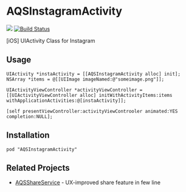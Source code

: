 AQSInstagramActivity
====================

![](http://img.shields.io/cocoapods/v/AQSInstagramActivity.svg?style=flat) [![Build Status](https://travis-ci.org/AquaSupport/AQSInstagramActivity.svg)](https://travis-ci.org/AquaSupport/AQSInstagramActivity)

[iOS] UIActivity Class for Instagram

Usage
---

```objc
UIActivity *instaActivity = [[AQSInstagramActivity alloc] init];
NSArray *items = @[[UIImage imageNamed:@"someimage.png"]];

UIActivityViewController *activityViewController = [[UIActivityViewController alloc] initWithActivityItems:items withApplicationActivities:@[instaActivity]];

[self presentViewController:activityViewControoler animated:YES completion:NULL];
```

Installation
---

```
pod "AQSInstagramActivity"
```

Related Projects
---

- [AQSShareService](https://github.com/AquaSupport/AQSShareService) - UX-improved share feature in few line
